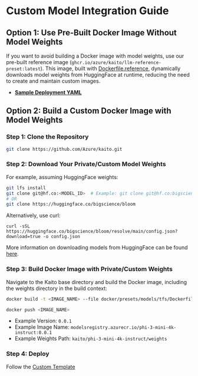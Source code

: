 # Custom Model Integration Guide

## Option 1: Use Pre-Built Docker Image Without Model Weights
If you want to avoid building a Docker image with model weights, use our pre-built reference image (`ghcr.io/azure/kaito/llm-reference-preset:latest`). This image, built with [Dockerfile.reference](./Dockerfile.reference), dynamically downloads model weights from HuggingFace at runtime, reducing the need to create and maintain custom images.


- **[Sample Deployment YAML](./reference-image-deployment.yaml)**


## Option 2: Build a Custom Docker Image with Model Weights

### Step 1: Clone the Repository

```sh
git clone https://github.com/Azure/kaito.git
```

### Step 2: Download Your Private/Custom Model Weights

For example, assuming HuggingFace weights:
```sh
git lfs install
git clone git@hf.co:<MODEL_ID>  # Example: git clone git@hf.co:bigscience/bloom
# OR
git clone https://huggingface.co/bigscience/bloom
```

Alternatively, use curl:
```
curl -sSL https://huggingface.co/bigscience/bloom/resolve/main/config.json?download=true -o config.json
```

More information on downloading models from HuggingFace can be found [here](https://huggingface.co/docs/hub/en/models-downloading).


### Step 3: Build Docker Image with Private/Custom Weights

Navigate to the Kaito base directory and build the Docker image, including the weights directory in the build context:

```sh
docker build -t <IMAGE_NAME> --file docker/presets/models/tfs/Dockerfile --build-arg WEIGHTS_PATH=<WEIGHTS_PATH> --build-arg MODEL_TYPE=text-generation --build-arg VERSION=<VERSION> .

docker push <IMAGE_NAME>
```

- Example Version: `0.0.1`
- Example Image Name: `modelsregistry.azurecr.io/phi-3-mini-4k-instruct:0.0.1`
- Example Weights Path: `kaito/phi-3-mini-4k-instruct/weights`


### Step 4: Deploy
Follow the [Custom Template](./custom-hf-model-guide.md)
